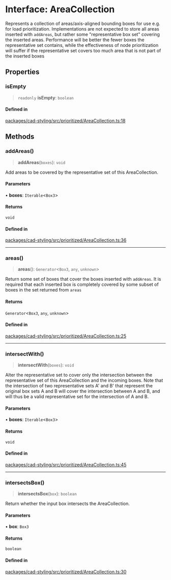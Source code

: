 # Interface: AreaCollection

Represents a collection of areas/axis-aligned
bounding boxes for use e.g. for load prioritization. Implementations
are not expected to store all areas inserted with `addAreas`,
but rather some "representative box set" covering the inserted areas.
Performance will be better the fewer boxes the representative set contains,
while the effectiveness of node prioritization will suffer if the
representative set covers too much area that is not part
of the inserted boxes

## Properties

### isEmpty

> `readonly` **isEmpty**: `boolean`

#### Defined in

[packages/cad-styling/src/prioritized/AreaCollection.ts:18](https://github.com/cognitedata/reveal/blob/2acd9d17229d2bc8e309653b4d6a39ad941e44f1/viewer/packages/cad-styling/src/prioritized/AreaCollection.ts#L18)

## Methods

### addAreas()

> **addAreas**(`boxes`): `void`

Add areas to be covered by the representative set of this
AreaCollection.

#### Parameters

• **boxes**: `Iterable`\<`Box3`\>

#### Returns

`void`

#### Defined in

[packages/cad-styling/src/prioritized/AreaCollection.ts:36](https://github.com/cognitedata/reveal/blob/2acd9d17229d2bc8e309653b4d6a39ad941e44f1/viewer/packages/cad-styling/src/prioritized/AreaCollection.ts#L36)

***

### areas()

> **areas**(): `Generator`\<`Box3`, `any`, `unknown`\>

Return some set of boxes that cover the boxes inserted with `addAreas`.
It is required that each inserted box is completely covered by some
subset of boxes in the set returned from `areas`

#### Returns

`Generator`\<`Box3`, `any`, `unknown`\>

#### Defined in

[packages/cad-styling/src/prioritized/AreaCollection.ts:25](https://github.com/cognitedata/reveal/blob/2acd9d17229d2bc8e309653b4d6a39ad941e44f1/viewer/packages/cad-styling/src/prioritized/AreaCollection.ts#L25)

***

### intersectWith()

> **intersectWith**(`boxes`): `void`

Alter the representative set to cover only the intersection between the
representative set of this AreaCollection and the incoming boxes.
Note that the intersection of two representative sets A' and B' that
represent the original box sets A and B will cover the intersection between
A and B, and will thus be a valid representative set for the intersection of A and B.

#### Parameters

• **boxes**: `Iterable`\<`Box3`\>

#### Returns

`void`

#### Defined in

[packages/cad-styling/src/prioritized/AreaCollection.ts:45](https://github.com/cognitedata/reveal/blob/2acd9d17229d2bc8e309653b4d6a39ad941e44f1/viewer/packages/cad-styling/src/prioritized/AreaCollection.ts#L45)

***

### intersectsBox()

> **intersectsBox**(`box`): `boolean`

Return whether the input box intersects the AreaCollection.

#### Parameters

• **box**: `Box3`

#### Returns

`boolean`

#### Defined in

[packages/cad-styling/src/prioritized/AreaCollection.ts:30](https://github.com/cognitedata/reveal/blob/2acd9d17229d2bc8e309653b4d6a39ad941e44f1/viewer/packages/cad-styling/src/prioritized/AreaCollection.ts#L30)
